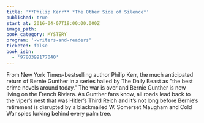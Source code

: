 ```yaml
---
title: '**Philip Kerr** *The Other Side of Silence*'
published: true
start_at: 2016-04-07T19:00:00.000Z
image_path:
book_category: MYSTERY
program: '-writers-and-readers'
ticketed: false
book_isbn:
  - '9780399177040'
---
```



From New York Times-bestselling author Philip Kerr, the much anticipated return of Bernie Gunther in a series hailed by The Daily Beast as "the best crime novels around today." The war is over and Bernie Gunther is now living on the French Riviera. As Gunther fans know, all roads lead back to the viper’s nest that was Hitler’s Third Reich and it’s not long before Bernie’s retirement is disrupted by a blackmailed W. Somerset Maugham and Cold War spies lurking behind every palm tree.